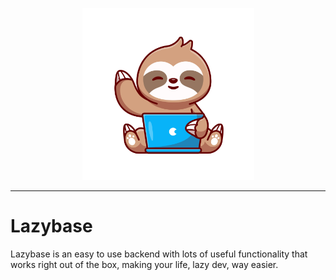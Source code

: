 <p align="center">
<img width="275" src="https://raw.githubusercontent.com/toolazydev/lazybase/master/meta/lazydev.png"/>
</p>

---

# Lazybase

Lazybase is an easy to use backend with lots of useful functionality that works right out of the box, making your life, lazy dev, way easier.
